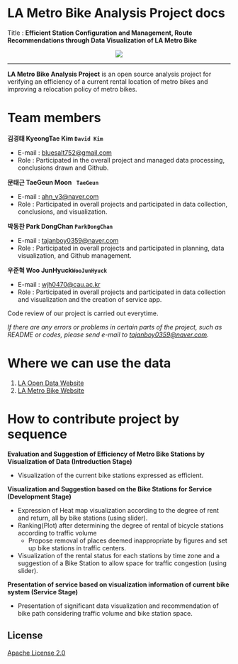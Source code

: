 # LA Metro Bike Analysis Project docs

Title : **Efficient Station Configuration and Management, Route Recommendations through Data Visualization of LA Metro Bike**
<div align="center">
  <img src="https://11ka1d3b35pv1aah0c3m9ced-wpengine.netdna-ssl.com/wp-content/themes/lametro/library/images/logo.png?v=2">
</div>

-----------------

**LA Metro Bike Analysis Project** is an open source analysis project for verifying an efficiency of a current rental location of metro bikes and improving a relocation policy of metro bikes.

# Team members

**김경태 KyeongTae Kim ` David Kim `** 
- E-mail : bluesalt752@gmail.com
- Role : Participated in the overall project and managed data processing, conclusions drawn and Github.

**문태근 TaeGeun Moon ` TaeGeun`**
- E-mail : ahn_v3@naver.com
- Role : Participated in overall projects and participated in data collection, conclusions, and visualization.

**박동찬 Park DongChan `ParkDongChan`**
- E-mail : tajanboy0359@naver.com
- Role : Participated in overall projects and participated in planning, data visualization, and Github management.

**우준혁  Woo JunHyuck`WooJunHyuck`**
- E-mail : wjh0470@cau.ac.kr
- Role : Participated in overall projects and participated in data collection and visualization and the creation of service app.

Code review of our project is carried out everytime.  

_If there are any errors or problems in certain parts of the project, such as README or codes, please send e-mail to tajanboy0359@naver.com._

# Where we can use the data
1. [LA Open Data Website](https://data.lacity.org/)
2. [LA Metro Bike Website](https://bikeshare.metro.net/suggest-a-location/)

# How to contribute project by sequence
**Evaluation and Suggestion of Efficiency of Metro Bike Stations by Visualization of Data (Introduction Stage)**
- Visualization of the current bike stations expressed as efficient.

**Visualization and Suggestion based on the Bike Stations for Service (Development Stage)**
- Expression of Heat map visualization according to the degree of rent and return, all by bike stations (using slider).
- Ranking(Plot) after determining the degree of rental of bicycle stations according to traffic volume
  - Propose removal of places deemed inappropriate by figures and set up bike stations in traffic centers.
- Visualization of the rental status for each stations by time zone and a suggestion of a Bike Station to allow space for traffic congestion (using slider).

**Presentation of service based on visualization information of current bike system (Service Stage)**
- Presentation of significant data visualization and recommendation of bike path considering traffic volume and bike station space.



## License

[Apache License 2.0](LICENSE)
